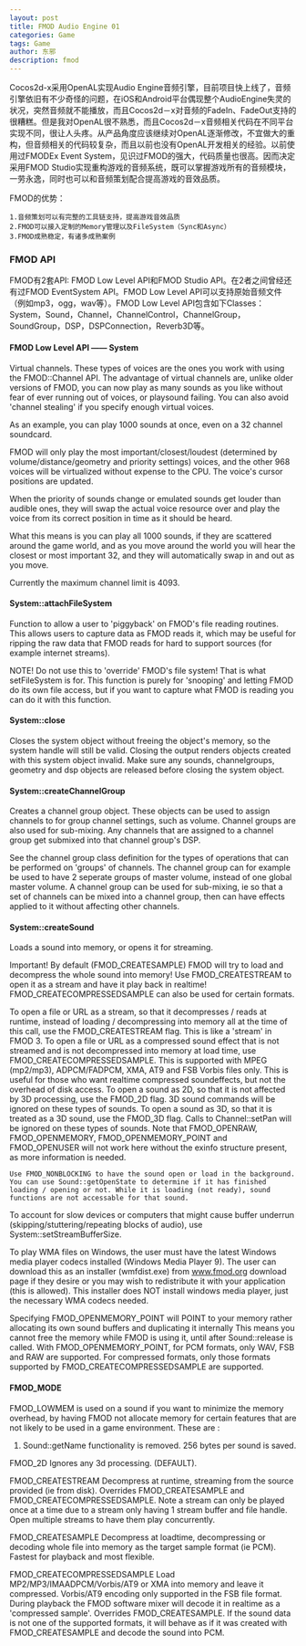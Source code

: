 ```yaml
---
layout: post
title: FMOD Audio Engine 01
categories: Game
tags: Game
author: 东邪
description: fmod
---
```


Cocos2d-x采用OpenAL实现Audio Engine音频引擎，目前项目快上线了，音频引擎依旧有不少奇怪的问题，在iOS和Android平台偶现整个AudioEngine失灵的状况，突然音频就不能播放，而且Cocos2d－x对音频的FadeIn、FadeOut支持的很糟糕。但是我对OpenAL很不熟悉，而且Cocos2d－x音频相关代码在不同平台实现不同，很让人头疼。从产品角度应该继续对OpenAL逐渐修改，不宜做大的重构，但音频相关的代码较复杂，而且以前也没有OpenAL开发相关的经验。以前使用过FMODEx Event System，见识过FMOD的强大，代码质量也很高。因而决定采用FMOD Studio实现重构游戏的音频系统，既可以掌握游戏所有的音频模块，一劳永逸，同时也可以和音频策划配合提高游戏的音效品质。

FMOD的优势：

	1.音频策划可以有完整的工具链支持，提高游戏音效品质
	2.FMOD可以接入定制的Memory管理以及FileSystem（Sync和Async）
	3.FMOD成熟稳定，有诸多成熟案例

### FMOD API

FMOD有2套API: FMOD Low Level API和FMOD Studio API。在2者之间曾经还有过FMOD EventSystem API。FMOD Low Level API可以支持原始音频文件（例如mp3，ogg，wav等）。FMOD Low Level API包含如下Classes：System，Sound，Channel，ChannelControl，ChannelGroup，SoundGroup，DSP，DSPConnection，Reverb3D等。

#### FMOD Low Level API —— System

Virtual channels.
These types of voices are the ones you work with using the FMOD::Channel API. The advantage of virtual channels are, unlike older versions of FMOD, you can now play as many sounds as you like without fear of ever running out of voices, or playsound failing. You can also avoid 'channel stealing' if you specify enough virtual voices.

As an example, you can play 1000 sounds at once, even on a 32 channel soundcard.

FMOD will only play the most important/closest/loudest (determined by volume/distance/geometry and priority settings) voices, and the other 968 voices will be virtualized without expense to the CPU. The voice's cursor positions are updated.

When the priority of sounds change or emulated sounds get louder than audible ones, they will swap the actual voice resource over and play the voice from its correct position in time as it should be heard.

What this means is you can play all 1000 sounds, if they are scattered around the game world, and as you move around the world you will hear the closest or most important 32, and they will automatically swap in and out as you move.

Currently the maximum channel limit is 4093.

#### System::attachFileSystem
Function to allow a user to 'piggyback' on FMOD's file reading routines. This allows users to capture data as FMOD reads it, which may be useful for ripping the raw data that FMOD reads for hard to support sources (for example internet streams).

NOTE! Do not use this to 'override' FMOD's file system! That is what setFileSystem is for. This function is purely for 'snooping' and letting FMOD do its own file access, but if you want to capture what FMOD is reading you can do it with this function.

#### System::close
Closes the system object without freeing the object's memory, so the system handle will still be valid.
Closing the output renders objects created with this system object invalid. Make sure any sounds, channelgroups, geometry and dsp objects are released before closing the system object.

#### System::createChannelGroup
Creates a channel group object. These objects can be used to assign channels to for group channel settings, such as volume.
Channel groups are also used for sub-mixing. Any channels that are assigned to a channel group get submixed into that channel group's DSP.

See the channel group class definition for the types of operations that can be performed on 'groups' of channels.
The channel group can for example be used to have 2 seperate groups of master volume, instead of one global master volume.
A channel group can be used for sub-mixing, ie so that a set of channels can be mixed into a channel group, then can have effects applied to it without affecting other channels.

#### System::createSound
Loads a sound into memory, or opens it for streaming.

Important! By default (FMOD_CREATESAMPLE) FMOD will try to load and decompress the whole sound into memory! Use FMOD_CREATESTREAM to open it as a stream and have it play back in realtime! FMOD_CREATECOMPRESSEDSAMPLE can also be used for certain formats.

To open a file or URL as a stream, so that it decompresses / reads at runtime, instead of loading / decompressing into memory all at the time of this call, use the FMOD_CREATESTREAM flag. This is like a 'stream' in FMOD 3.
To open a file or URL as a compressed sound effect that is not streamed and is not decompressed into memory at load time, use FMOD_CREATECOMPRESSEDSAMPLE. This is supported with MPEG (mp2/mp3), ADPCM/FADPCM, XMA, AT9 and FSB Vorbis files only. This is useful for those who want realtime compressed soundeffects, but not the overhead of disk access.
To open a sound as 2D, so that it is not affected by 3D processing, use the FMOD_2D flag. 3D sound commands will be ignored on these types of sounds.
To open a sound as 3D, so that it is treated as a 3D sound, use the FMOD_3D flag. Calls to Channel::setPan will be ignored on these types of sounds.
Note that FMOD_OPENRAW, FMOD_OPENMEMORY, FMOD_OPENMEMORY_POINT and FMOD_OPENUSER will not work here without the exinfo structure present, as more information is needed.

	Use FMOD_NONBLOCKING to have the sound open or load in the background. You can use Sound::getOpenState to determine if it has finished loading / opening or not. While it is loading (not ready), sound functions are not accessable for that sound.

To account for slow devices or computers that might cause buffer underrun (skipping/stuttering/repeating blocks of audio), use System::setStreamBufferSize.

To play WMA files on Windows, the user must have the latest Windows media player codecs installed (Windows Media Player 9). The user can download this as an installer (wmfdist.exe) from www.fmod.org download page if they desire or you may wish to redistribute it with your application (this is allowed). This installer does NOT install windows media player, just the necessary WMA codecs needed.

Specifying FMOD_OPENMEMORY_POINT will POINT to your memory rather allocating its own sound buffers and duplicating it internally
This means you cannot free the memory while FMOD is using it, until after Sound::release is called.
With FMOD_OPENMEMORY_POINT, for PCM formats, only WAV, FSB and RAW are supported. For compressed formats, only those formats supported by FMOD_CREATECOMPRESSEDSAMPLE are supported.

#### FMOD_MODE
FMOD_LOWMEM is used on a sound if you want to minimize the memory overhead, by having FMOD not allocate memory for certain features that are not likely to be used in a game environment. These are :
1. Sound::getName functionality is removed. 256 bytes per sound is saved.

FMOD_2D
Ignores any 3d processing. (DEFAULT).

FMOD_CREATESTREAM
Decompress at runtime, streaming from the source provided (ie from disk). Overrides FMOD_CREATESAMPLE and FMOD_CREATECOMPRESSEDSAMPLE. Note a stream can only be played once at a time due to a stream only having 1 stream buffer and file handle. Open multiple streams to have them play concurrently.

FMOD_CREATESAMPLE
Decompress at loadtime, decompressing or decoding whole file into memory as the target sample format (ie PCM). Fastest for playback and most flexible.

FMOD_CREATECOMPRESSEDSAMPLE
Load MP2/MP3/IMAADPCM/Vorbis/AT9 or XMA into memory and leave it compressed. Vorbis/AT9 encoding only supported in the FSB file format. During playback the FMOD software mixer will decode it in realtime as a 'compressed sample'. Overrides FMOD_CREATESAMPLE. If the sound data is not one of the supported formats, it will behave as if it was created with FMOD_CREATESAMPLE and decode the sound into PCM.
